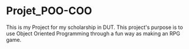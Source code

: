 # Projet_POO-COO

This is my Project for my scholarship in DUT. This project's purpose is to use Object Oriented Programming through a fun way as making an RPG game.


